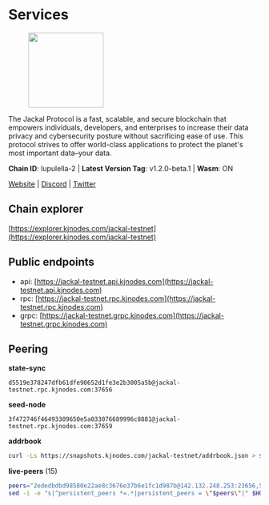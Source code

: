 # Services

<figure><img src="https://raw.githubusercontent.com/kj89/testnet_manuals/main/pingpub/logos/jackal.png" width="150" alt=""><figcaption></figcaption></figure>

The Jackal Protocol is a fast, scalable, and secure blockchain that empowers  individuals, developers, and enterprises to increase their data privacy and  cybersecurity posture without sacrificing ease of use. This protocol strives  to offer world-class applications to protect the planet's most important data–your data.

**Chain ID**: lupulella-2 | **Latest Version Tag**: v1.2.0-beta.1 | **Wasm**: ON

[Website](https://jackalprotocol.com) | [Discord](https://discord.com/invite/5GKym3p6rj) | [Twitter](https://twitter.com/Jackal_Protocol)




## Chain explorer
[https://explorer.kjnodes.com/jackal-testnet](https://explorer.kjnodes.com/jackal-testnet)

## Public endpoints

* api: [https://jackal-testnet.api.kjnodes.com](https://jackal-testnet.api.kjnodes.com)
* rpc: [https://jackal-testnet.rpc.kjnodes.com](https://jackal-testnet.rpc.kjnodes.com)
* grpc: [https://jackal-testnet.grpc.kjnodes.com](https://jackal-testnet.grpc.kjnodes.com)

## Peering

**state-sync**

```text
d5519e378247dfb61dfe90652d1fe3e2b3005a5b@jackal-testnet.rpc.kjnodes.com:37656
```

**seed-node**

```text
3f472746f46493309650e5a033076689996c8881@jackal-testnet.rpc.kjnodes.com:37659
```

**addrbook**
```bash
curl -Ls https://snapshots.kjnodes.com/jackal-testnet/addrbook.json > $HOME/.canine/config/addrbook.json
```

**live-peers** (15)
```bash
peers="2ededbdbd98580e22ae8c3676e37b6e1fc1d987b@142.132.248.253:23656,5eedbfbe64b942f4ab54db3842acf3bfab034c24@161.97.74.88:46656,11b91d243d43e761c96cfbf49f2f2bd06cce2df8@65.109.23.114:17556,09d9127972ded9e22f9f11833ed7fcfa149cf1fa@65.109.92.240:19126,f3e70d3de1974208af04dac6fabd657ab4abf0ff@65.108.75.107:24656,6c6c7f370febd64447770da8aec0b9d359d61565@65.109.70.23:17556,d5519e378247dfb61dfe90652d1fe3e2b3005a5b@65.109.68.190:37656,5c2a752c9b1952dbed075c56c600c3a79b58c395@195.3.220.57:26906,372111fd8c3c11a57cd34db58b2bdd8d2b6e5005@172.104.19.93:26656,1f11577400a5caadedc01261e0f4902983445fb1@46.4.53.94:26656,fa10dc1a1dc81ee2741e7f88327cb13d2ab56f54@65.109.23.182:19126,0394449cab5a29f24dd4f37683d3b7622f27c0fc@65.108.206.118:61156,fd5b3021fe67406e63c1a3e3e89cb243bc0791c9@65.109.32.174:32656,3e3dabb71f85f8f142b31495f9b012424f90c3f4@57.128.80.37:26656,b549c1092e37db22576e31f19cbec4b1b3b36503@116.202.227.117:37656"
sed -i -e "s|^persistent_peers *=.*|persistent_peers = \"$peers\"|" $HOME/.canine/config/config.toml
```
